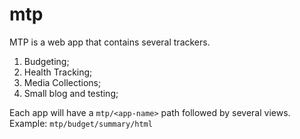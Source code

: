 # mtp
MTP is a web app that contains several trackers.
1. Budgeting;
2. Health Tracking;
4. Media Collections;
3. Small blog and testing;

Each app will have a `mtp/<app-name>` path followed by several views. Example:
`mtp/budget/summary/html`

